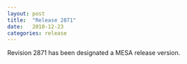 ```yaml
---
layout: post
title:  "Release 2871"
date:   2010-12-23
categories: release
---
```


Revision 2871 has been designated a MESA release version.
